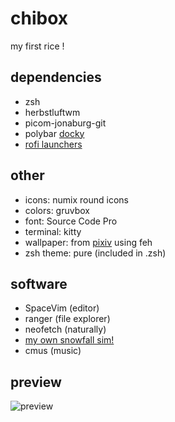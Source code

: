 # chibox
my first rice !

## dependencies
 + zsh
 + herbstluftwm
 + picom-jonaburg-git
 + polybar [docky](https://github.com/adi1090x/polybar-themes)
 + [rofi launchers](https://github.com/adi1090x/rofi)

## other
 + icons: numix round icons
 + colors: gruvbox
 + font: Source Code Pro
 + terminal: kitty
 + wallpaper: from [pixiv](https://www.pixiv.net/en/users/12845810/artworks) using feh
 + zsh theme: pure (included in .zsh)

## software
 + SpaceVim (editor)
 + ranger (file explorer)
 + neofetch (naturally)
 + [my own snowfall sim!](https://github.com/chiyeon/snowfall)
 + cmus (music)

## preview
![preview](https://i.imgur.com/ZSobAjh.png)
